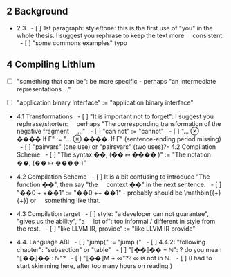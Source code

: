 ## 2 Background
- 2.3
  - [ ] 1st paragraph: style/tone: this is the first use of "you" in the
    whole thesis. I suggest you rephrase to keep the text more
    consistent.
  - [ ] "some commons examples" typo

## 4 Compiling Lithium
- [ ] "something that can be": be more specific - perhaps "an intermediate
  representations ..."

- [ ] "application binary Interface" := "application binary interface"

- 4.1 Transformations
  - [ ] "It is important not to forget": I suggest you rephrase/shorten:
    perhaps "The corresponding transformation of the negative fragment
    ..."
  - [ ] "can not" := "cannot"
  - [ ] "… ⊗ ���� If Γ" := "… ⊗ ����. If Γ" (sentence-ending period missing)
  - [ ] "pairvars" (one use) or "pairsvars" (two uses)?- 4.2 Compilation Scheme
  - [ ] "The syntax ��, (�� ↦ ���� )" := "The notation ��, (�� ↦ ���� )"

- 4.2 Compilation Scheme
  - [ ] It is a bit confusing to introduce "The function ��", then say "the
    context ��" in the next sentence.
  - [ ] "��0 + +��1" := "��0 ++ ��1" - probably should be \mathbin{{+}{+}} or
    something like that.

- 4.3 Compilation target
  - [ ] style: "a developer can not guarantee", "gives us the ability", "a
    lot of": too informal / different in style from the rest.
  - [ ] "like LLVM IR, provide" := "like LLVM IR provide"

- 4.4. Language ABI
  - [ ] "jump(" := "jump ("
  - [ ] 4.4.2: "following chapter": "subsection" or "table"
  - [ ] "⟦��⟧�� = ℕ": ? do you mean "⟦��⟧�� : ℕ"?
  - [ ] "⟦��⟧M + ∞"?? ∞ is not in ℕ.
  - [ ] (I had to start skimming here, after too many hours on reading.)